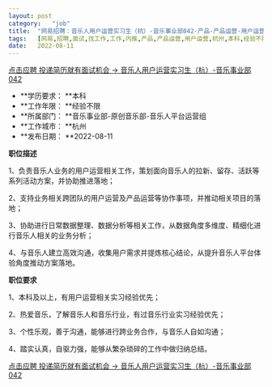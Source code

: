 ```yaml
---
layout:	post
category:	"job"
title:	"网易招聘：音乐人用户运营实习生（杭）-音乐事业部042-产品-产品运营-用户运营-杭州本科经验不限"
tags:	[网易,招聘,面试,找工作,工作,内推,产品,产品运营,用户运营,杭州,本科,经验不限]
date:	2022-08-11
---
```


[点击应聘 投递简历就有面试机会 ->  音乐人用户运营实习生（杭）-音乐事业部042](http://mobile.bole.netease.com/bole/boleDetail?id=36527&employeeId=346f03c3cda5f04c&key=all)



- **学历要求： **本科
- **工作年限： **经验不限
- **所属部门： **音乐事业部-原创音乐部-音乐人平台运营组
- **工作城市： **杭州
- **发布日期： **2022-08-11



**职位描述**

1、负责音乐人业务的用户运营相关工作，策划面向音乐人的拉新、留存、活跃等系列活动方案，并协助推进落地；

2、支持业务相关跨团队的用户运营及产品运营等协作事项，并推动相关项目的落地；

3、协助进行日常数据整理、数据分析等相关工作，从数据角度多维度、精细化进行音乐人相关的业务分析；

4、与音乐人建立高效沟通，收集用户需求并提炼核心结论，从提升音乐人平台体验角度推动方案落地。



**职位要求**

1、本科及以上，有用户运营相关实习经验优先；

2、热爱音乐，了解音乐人和音乐行业，有过音乐行业实习经验优先；

3、个性乐观，善于沟通，能够进行跨业务合作，与音乐人自如沟通；

4、踏实认真，自驱力强，能够从繁杂琐碎的工作中做归纳总结。



[点击应聘 投递简历就有面试机会 ->  音乐人用户运营实习生（杭）-音乐事业部042](http://mobile.bole.netease.com/bole/boleDetail?id=36527&employeeId=346f03c3cda5f04c&key=all)